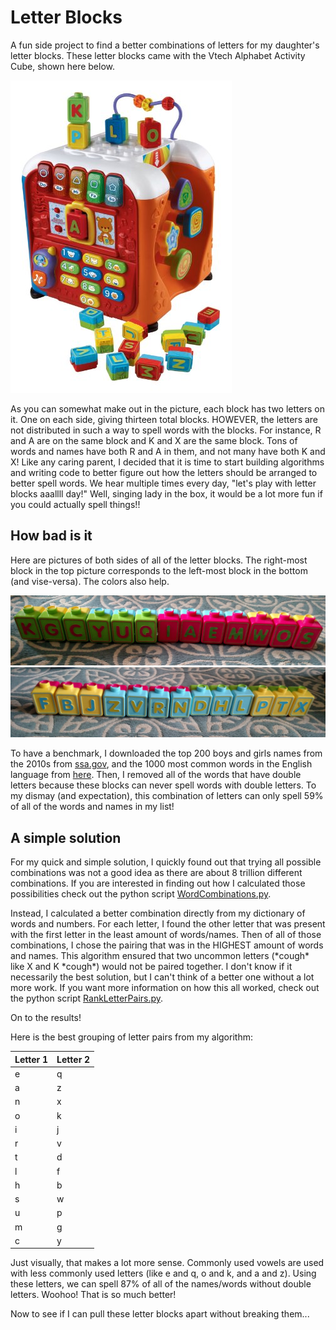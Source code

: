 # Letter Blocks

A fun side project to find a better combinations of letters for my daughter's letter blocks. These letter blocks came with the Vtech Alphabet Activity Cube, shown here below.

![alt text](https://github.com/kjgraves/LetterBlocks/blob/master/VtechCube.jpg "The Vtech Alphabet Activity Cube!!")


As you can somewhat make out in the picture, each block has two letters on it. One on each side, giving thirteen total blocks. HOWEVER, the letters are not distributed in such a way to spell words with the blocks. For instance, R and A are on the same block and K and X are the same block. Tons of words and names have both R and A in them, and not many have both K and X! Like any caring parent, I decided that it is time to start building algorithms and writing code to better figure out how the letters should be arranged to better spell words. We hear multiple times every day, "let's play with letter blocks aaallll day!" Well, singing lady in the box, it would be a lot more fun if you could actually spell things!!

## How bad is it

Here are pictures of both sides of all of the letter blocks. The right-most block in the top picture corresponds to the left-most block in the bottom (and vise-versa). The colors also help.

![alt text](https://github.com/kjgraves/LetterBlocks/blob/master/WordBlocks_side1.jpg "Side 1")
![alt text](https://github.com/kjgraves/LetterBlocks/blob/master/WordBlocks_side2.jpg "Side 2")

To have a benchmark, I downloaded the top 200 boys and girls names from the 2010s from [ssa.gov](https://www.ssa.gov/oact/babynames/decades/names2010s.html), and the 1000 most common words in the English language from [here](https://gist.github.com/deekayen/4148741). Then, I removed all of the words that have double letters because these blocks can never spell words with double letters. To my dismay (and expectation), this combination of letters can only spell 59% of all of the words and names in my list! 

## A simple solution

For my quick and simple solution, I quickly found out that trying all possible combinations was not a good idea as there are about 8 trillion different combinations. If you are interested in finding out how I calculated those possibilities check out the python script [WordCombinations.py](https://github.com/kjgraves/LetterBlocks/blob/master/WordCombinations.py).

Instead, I calculated a better combination directly from my dictionary of words and numbers. For each letter, I found the other letter that was present with the first letter in the least amount of words/names. Then of all of those combinations, I chose the pairing that was in the HIGHEST amount of words and names. This algorithm ensured that two uncommon letters (\*cough\* like X and K \*cough\*) would not be paired together. I don't know if it necessarily the best solution, but I can't think of a better one without a lot more work. If you want more information on how this all worked, check out the python script [RankLetterPairs.py](https://github.com/kjgraves/LetterBlocks/blob/master/RankLetterPairs.py). 

On to the results! 

Here is the best grouping of letter pairs from my algorithm:


| Letter 1 | Letter 2 |
|---|---|
| e | q |
| a | z |
| n | x |
| o | k |
| i | j |
| r | v |
| t | d |
| l | f |
| h | b |
| s | w |
| u | p |
| m | g |
| c | y |


Just visually, that makes a lot more sense. Commonly used vowels are used with less commonly used letters (like e and q, o and k, and a and z). Using these letters, we can spell 87% of all of the names/words without double letters. Woohoo! That is so much better!

Now to see if I can pull these letter blocks apart without breaking them...


